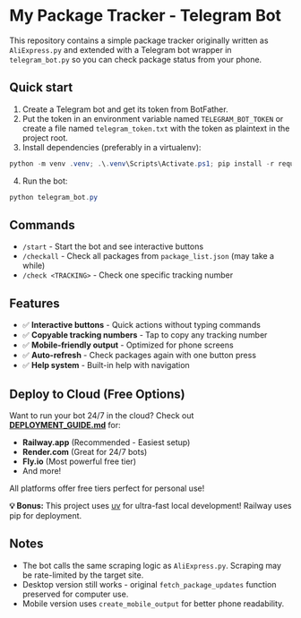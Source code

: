 # My Package Tracker - Telegram Bot

This repository contains a simple package tracker originally written as `AliExpress.py` and extended with a Telegram bot wrapper in `telegram_bot.py` so you can check package status from your phone.

## Quick start

1. Create a Telegram bot and get its token from BotFather.
2. Put the token in an environment variable named `TELEGRAM_BOT_TOKEN` or create a file named `telegram_token.txt` with the token as plaintext in the project root.
3. Install dependencies (preferably in a virtualenv):

```powershell
python -m venv .venv; .\.venv\Scripts\Activate.ps1; pip install -r requirements.txt
```

4. Run the bot:

```powershell
python telegram_bot.py
```

## Commands

- `/start` - Start the bot and see interactive buttons
- `/checkall` - Check all packages from `package_list.json` (may take a while)
- `/check <TRACKING>` - Check one specific tracking number

## Features

- ✅ **Interactive buttons** - Quick actions without typing commands
- ✅ **Copyable tracking numbers** - Tap to copy any tracking number
- ✅ **Mobile-friendly output** - Optimized for phone screens
- ✅ **Auto-refresh** - Check packages again with one button press
- ✅ **Help system** - Built-in help with navigation

## Deploy to Cloud (Free Options)

Want to run your bot 24/7 in the cloud? Check out **[DEPLOYMENT_GUIDE.md](DEPLOYMENT_GUIDE.md)** for:
- **Railway.app** (Recommended - Easiest setup)
- **Render.com** (Great for 24/7 bots)
- **Fly.io** (Most powerful free tier)
- And more!

All platforms offer free tiers perfect for personal use!

**💡 Bonus:** This project uses [uv](https://docs.astral.sh/uv/) for ultra-fast local development! Railway uses pip for deployment.

## Notes

- The bot calls the same scraping logic as `AliExpress.py`. Scraping may be rate-limited by the target site.
- Desktop version still works - original `fetch_package_updates` function preserved for computer use.
- Mobile version uses `create_mobile_output` for better phone readability.
